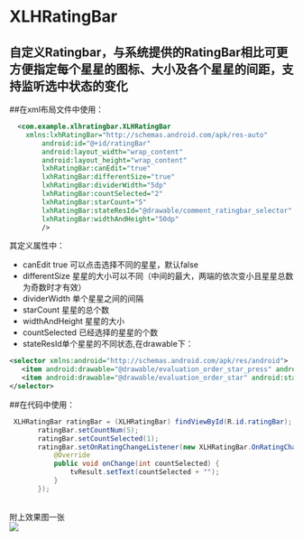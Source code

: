# XLHRatingBar
自定义Ratingbar，与系统提供的RatingBar相比可更方便指定每个星星的图标、大小及各个星星的间距，支持监听选中状态的变化
---------
##在xml布局文件中使用：  
```xml
  <com.example.xlhratingbar.XLHRatingBar
    xmlns:lxhRatingBar="http://schemas.android.com/apk/res-auto"
        android:id="@+id/ratingBar"
        android:layout_width="wrap_content"
        android:layout_height="wrap_content"
        lxhRatingBar:canEdit="true"
        lxhRatingBar:differentSize="true"
        lxhRatingBar:dividerWidth="5dp"
        lxhRatingBar:countSelected="2"
        lxhRatingBar:starCount="5"
        lxhRatingBar:stateResId="@drawable/comment_ratingbar_selector"
        lxhRatingBar:widthAndHeight="50dp"
        />
 ```
 其定义属性中：<br>
 * canEdit true 可以点击选择不同的星星，默认false
 * differentSize 星星的大小可以不同（中间的最大，两端的依次变小且星星总数为奇数时才有效）
 * dividerWidth 单个星星之间的间隔
 * starCount 星星的总个数
 * widthAndHeight 星星的大小
 * countSelected 已经选择的星星的个数
 * stateResId单个星星的不同状态,在drawable下：</br>
 ```xml
 <selector xmlns:android="http://schemas.android.com/apk/res/android">
    <item android:drawable="@drawable/evaluation_order_star_press" android:state_checked="true"></item>
    <item android:drawable="@drawable/evaluation_order_star" android:state_checked="false"></item>
</selector>
 ```
   
   
 ##在代码中使用：
 ```java
  XLHRatingBar ratingBar = (XLHRatingBar) findViewById(R.id.ratingBar);
        ratingBar.setCountNum(5);
        ratingBar.setCountSelected(1);
        ratingBar.setOnRatingChangeListener(new XLHRatingBar.OnRatingChangeListener() {
            @Override
            public void onChange(int countSelected) {
                tvResult.setText(countSelected + "");
            }
        });
 ```
 <br>附上效果图一张<br>
 ![](https://github.com/xingliuhua/XLHRatingBar/raw/master/result.png)<br>


